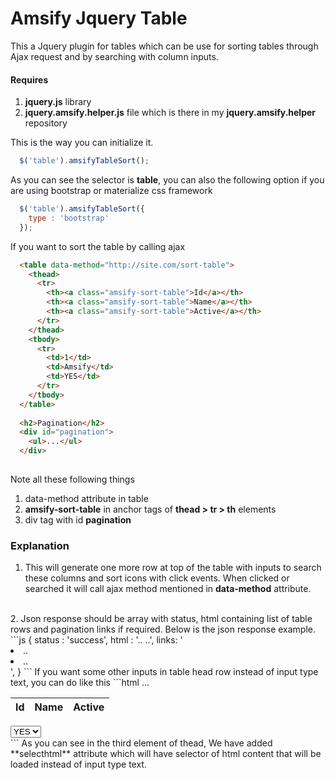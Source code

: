 # Amsify Jquery Table
This a Jquery plugin for tables which can be use for sorting tables through Ajax request and by searching with column inputs.

#### Requires
1. **jquery.js** library
2. **jquery.amsify.helper.js** file which is there in my **jquery.amsify.helper** repository

This is the way you can initialize it.
```js
  $('table').amsifyTableSort();
``` 
As you can see the selector is **table**, you can also the following option if you are using bootstrap or materialize css framework

```js
  $('table').amsifyTableSort({
    type : 'bootstrap'
  });
``` 

If you want to sort the table by calling ajax
```html
  <table data-method="http://site.com/sort-table">
    <thead>
      <tr>
        <th><a class="amsify-sort-table">Id</a></th>
        <th><a class="amsify-sort-table">Name</a></th>
        <th><a class="amsify-sort-table">Active</a></th>
      </tr>
    </thead>
    <tbody>
      <tr>
        <td>1</td>
        <td>Amsify</td>
        <td>YES</td>
      </tr>
    </tbody>
  </table>
  
  <h2>Pagination</h2>
  <div id="pagination">
    <ul>...</ul>
  </div>
  
```
Note all these following things
1. data-method attribute in table
2. **amsify-sort-table** in anchor tags of **thead > tr > th** elements
3. div tag with id **pagination**

### Explanation
1. This will generate one more row at top of the table with inputs to search these columns and sort icons with click events. When clicked or searched it will call ajax method mentioned in **data-method** attribute.
<br/>
2. Json response should be array with status, html containing list of table rows and pagination links if required. Below is the json response example.
```js
  {
    status : 'success',
    html : '<tr>..</tr> <tr>..</tr>',
    links: '<li>..</li> <li>..</li>',
  }
```
If you want some other inputs in table head row instead of input type text, you can do like this
```html
  <table data-method="http://site.com/sort-table">
    <thead>
      <tr>
        <th><a class="amsify-sort-table">Id</a></th>
        <th><a class="amsify-sort-table">Name</a></th>
        <th><a class="amsify-sort-table" selecthtml="#active-options">Active</a></th>
      </tr>
    </thead>
    <tbody>
      ...
    </tbody>
  </table>

  <div id="active-options">
    <select>
      <option value="1">YES</option>
      <option value="0">NO</option>
    </select>
  </div>
  ```
As you can see in the third element of thead, We have added **selecthtml** attribute which will have selector of html content that will be loaded instead of input type text.
  
